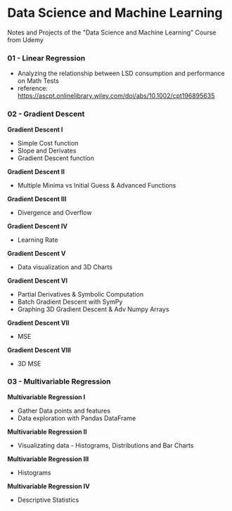 # Data Science and Machine Learning
Notes and Projects of the "Data Science and Machine Learning" Course from Udemy

### 01 - Linear Regression

- Analyzing the relationship between LSD consumption and performance on Math Tests
- reference: https://ascpt.onlinelibrary.wiley.com/doi/abs/10.1002/cpt196895635

### 02 - Gradient Descent
**Gradient Descent I**
- Simple Cost function
- Slope and Derivates
- Gradient Descent function

**Gradient Descent II**
- Multiple Minima vs Initial Guess & Advanced Functions

**Gradient Descent III**
- Divergence and Overflow

**Gradient Descent IV**
- Learning Rate

**Gradient Descent V**
- Data visualization and 3D Charts

**Gradient Descent VI**
- Partial Derivatives & Symbolic Computation
- Batch Gradient Descent with SymPy
- Graphing 3D Gradient Descent & Adv Numpy Arrays

**Gradient Descent VII**
- MSE

**Gradient Descent VIII**
- 3D MSE

### 03 - Multivariable Regression
**Multivariable Regression I**
- Gather Data points and features
- Data exploration with Pandas DataFrame

**Multivariable Regression II**
- Visualizating data - Histograms, Distributions and Bar Charts

**Multivariable Regression III**
- Histograms

**Multivariable Regression IV**
- Descriptive Statistics
